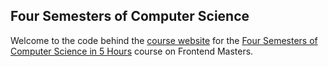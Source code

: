 ## Four Semesters of Computer Science

Welcome to the code behind the [course website](http://btholt.github.io/four-semesters-of-cs/) for the [Four Semesters of Computer Science in 5 Hours](https://frontendmasters.com/courses/computer-science/) course on Frontend Masters.
